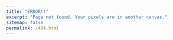 ```yaml
---
title: "ERROR!!"
excerpt: "Page not found. Your pixels are in another canvas."
sitemap: false
permalink: /404.html
---
```


<div>
<style>
img, #quote, #comment-dog {
  display: block;
  margin-left: auto;
  margin-right: auto;
}
#author {
  float: right;
}
</style>


<div id="comment-dog"></div>
<div id="dog"></div>
<br/>
<div id="quote"></div>
<div id="author"></div>


<script type="text/javascript">

/*
  https://docs.thedogapi.com/
*/
const URL = 'https://api.thedogapi.com/v1/images/search';

(async function() {
  try {
    
    // DOG 
    let divTitle = document.getElementById("comment-dog");
    
    let divdog = document.getElementById("dog");
    let response = await fetch(URL, {
       headers: {
       'x-api-key': "live_WVBcIsP6MkftvW1ZjoMgTwq05ckwfGSvLi05RCx2RJwu4tbE24R0zV4A7Mtf8Cmg'"
       }
    });
    let dog = await response.json();
    // console.log(dog);   
    let img = document.createElement("img");
    let title = document.createElement("h2");
    title.innerText = "No existe la página que buscas pero aquí tienes un perrito para hacerte compañía";   
    divTitle.append(title);
    img.src = dog[0].url;
    divdog.appendChild(img);   

  }
  catch(e) { 
    console.log(e);
  }
})();
</script>

</div>
